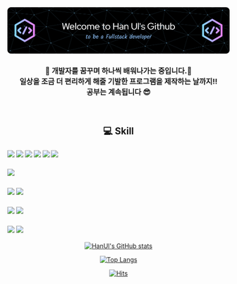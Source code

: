 <!--
**All4Comfort/All4Comfort** is a ✨ _special_ ✨ repository because its `README.md` (this file) appears on your GitHub profile.

Here are some ideas to get you started:

- 🔭 I’m currently working on ...
- 🌱 I’m currently learning ...
- 👯 I’m looking to collaborate on ...
- 🤔 I’m looking for help with ...
- 💬 Ask me about ...
- 📫 How to reach me: ...
- 😄 Pronouns: ...
- ⚡ Fun fact: ...
-->
<img src="images\github-header-bigger.png"/>
<div align="center">
  <h3>
    🌱 개발자를 꿈꾸며 하나씩 배워나가는 중입니다.🐾</br>
    일상을 조금 더 편리하게 해줄 기발한 프로그램을 제작하는 날까지!!</br>
    공부는 계속됩니다 😎
  </h3>
  </br>

  ## 💻 Skill
  <div align="left">
    <!--<h3>Languages</h3>-->
    <h3>
    <!--HTML5 로고-->
    <img src="https://img.shields.io/badge/HTML5-E34F26?style=flat-square&logo=HTML5&logoColor=white"/>
    <!--css3 로고-->
    <img src="https://img.shields.io/badge/css3-1572B6?style=flat-square&logo=css3&logoColor=white"/>
    <!--자바스크립트 로고-->
    <img src="https://img.shields.io/badge/javascript-F7DF1E?style=flat-square&logo=javascript&logoColor=white"/>
    <!--부트스트랩 로고-->
    <img src="https://img.shields.io/badge/bootstrap-7952B3?style=flat-square&logo=bootstrap&logoColor=white"/>
    <!--리액트 로고-->
    <img src="https://img.shields.io/badge/react-61DAFB?style=flat-square&logo=react&logoColor=white"/>
    <!--스프링부트 로고-->
    <img src="https://img.shields.io/badge/springboot-6DB33F?style=flat-square&logo=springboot&logoColor=white"/>
    </h3>
    <h3>
    <!--자바 로고-->
    <img src="https://img.shields.io/badge/Java-007396?style=flat-square&logo=java&logoColor=white">
    </h3>
    <h3>
    <!--마리아 DB 로고-->
    <img src="https://img.shields.io/badge/mariadb-003545?style=flat-square&logo=mariadb&logoColor=white"/>
    <!--마이SQL 로고-->
    <img src="https://img.shields.io/badge/mysql-4479A1?style=flat-square&logo=mysql&logoColor=white"/>
    </h3>
    <!--<h3>Tool</h3>-->
    <h3>
    <!--이클립스 로고-->
    <img src="https://img.shields.io/badge/eclipseide-2C2255?style=flat-square&logo=eclipseide&logoColor=white"/>
    <!--VS코드 로고-->
    <img src="https://img.shields.io/badge/visualstudiocode-007ACC?style=flat-square&logo=visualstudiocode&logoColor=white"/></h3>
    <!--<h3>형상 관리</h3>-->
    <h3>
    <!--깃 로고-->
    <img src="https://img.shields.io/badge/git-F05032?style=flat-square&logo=git&logoColor=white"/>
    <!--깃허브 로고-->
    <img src="https://img.shields.io/badge/github-181717?style=flat-square&logo=github&logoColor=white"/></h3>
    </hr>
  </div>

[![HanUl's GitHub stats](https://github-readme-stats.vercel.app/api?username=All4Comfort&show_icons=true&include_all_commits=true&bg_color=000000&text_color=FFFFFF&title_color=85D3FF&icon_color=E484FC)](https://github.com/All4Comfort/github-readme-stats)


[![Top Langs](https://github-readme-stats.vercel.app/api/top-langs/?username=All4Comfort&layout=compact&exclude_repo=All4Comfort,desktop-tutorial&bg_color=000000&text_color=FFFFFF&title_color=85D3FF&icon_color=E484FC)](https://github.com/All4Comfort/github-readme-stats)


<!--[![Top Langs](https://github-readme-stats.vercel.app/api/top-langs/?username=All4Comfort&exclude_repo=All4Comfort,desktop-tutorial&theme=shadow_red)](https://github.com/All4Comfort/github-readme-stats)-->

<!--
[![Readme Card](https://github-readme-stats.vercel.app/api/pin/?username=All4Comfort&repo=FestivalBoard&theme=shadow_red)](https://github.com/All4Comfort/FestivalBoard)
[![Readme Card](https://github-readme-stats.vercel.app/api/pin/?username=All4Comfort&repo=LibraryManagement&theme=shadow_red)](https://github.com/All4Comfort/LibraryManagement)
-->

<!--방문자 수 배지-->
[![Hits](https://hits.seeyoufarm.com/api/count/incr/badge.svg?url=https%3A%2F%2Fgithub.com%2Fgjbae1212%2Fhit-counter&count_bg=%23040404&title_bg=%2345A4C0&icon=&icon_color=%23E7E7E7&title=hits&edge_flat=false)](https://hits.seeyoufarm.com)
</div>